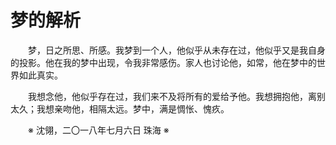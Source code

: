 # 梦的解析

&emsp;&emsp;梦，日之所思、所感。我梦到一个人，他似乎从未存在过，他似乎又是我自身的投影。他在我的梦中出现，令我非常感伤。家人也讨论他，如常，他在梦中的世界如此真实。

&emsp;&emsp;我想念他，他似乎存在过，我们来不及将所有的爱给予他。我想拥抱他，离别太久；我想亲吻他，相隔太远。梦中，满是惆怅、愧疚。

&emsp;&emsp;※ 沈翎，二〇一八年七月六日 珠海 ※